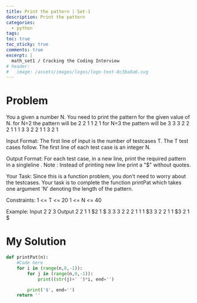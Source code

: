 ```yaml
---
title: Print the pattern | Set-1
description: Print the pattern
categories:
  - python
tags:
toc: true
toc_sticky: true
comments: true
excerpt: |
  math_set1 / Cracking the Coding Interview
# header:
#   image: /assets/images/logos/logo-text-8c3ba8a6.svg
---
```

# Problem
You a given a number N. You need to print the pattern for the given value of N.
for N=2 the pattern will be
2 2 1 1
2 1
for N=3 the pattern will be
3 3 3 2 2 2 1 1 1
3 3 2 2 1 1
3 2 1

Input Format:
The first line of input is the number of testcases T. The T test cases follow. The first line of each test case is an integer N.

Output Format:
For each test case, in a new line, print the required pattern in a singleline .
Note : Instead of printing new line print a "$" without quotes.

Your Task:
Since this is a function problem, you don't need to worry about the testcases. Your task is to complete the function printPat which takes one argument 'N' denoting the length of the pattern.

Constraints:
1 <= T <= 20
1 <= N <= 40

Example:
Input
2
2
3
Output
2 2 1 1 $2 1 $
3 3 3 2 2 2 1 1 1 $3 3 2 2 1 1 $3 2 1 $

# My Solution
```python
def printPat(n):
    #Code here
    for i in (range(n,0,-1)):
        for j in (range(n,0,-1)):
            print((str(j)+' ')*i, end='')

        print('$', end='')
    return ''
```
